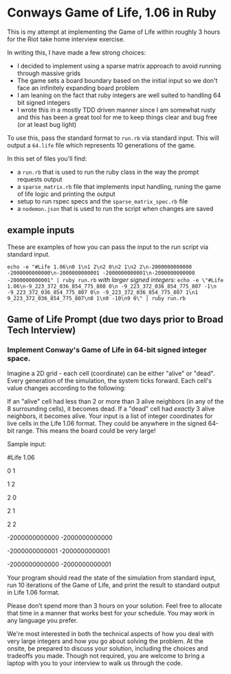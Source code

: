 # Conways Game of Life, 1.06 in Ruby
This is my attempt at implementing the Game of Life within roughly 3 hours for the Riot take home interview exercise.

In writing this, I have made a few strong choices:
- I decided to implement using a sparse matrix approach to avoid running through massive grids
- The game sets a board boundary based on the initial input so we don't face an infinitely expanding board problem
- I am leaning on the fact that ruby integers are well suited to handling 64 bit signed integers
- I wrote this in a mostly TDD driven manner since I am somewhat rusty and this has been a great tool for me to keep things clear and bug free (or at least bug light)

To use this, pass the standard format to `run.rb` via standard input. This will output a `64.life` file which represents 10 generations of the game. 

In this set of files you'll find:
- a `run.rb` that is used to run the ruby class in the way the prompt requests output
- a `sparse_matrix.rb` file that implements input handling, runing the game of life logic and printing the output
- setup to run rspec specs and the `sparse_matrix_spec.rb` file
- a `nodemon.json` that is used to run the script when changes are saved


## example inputs
These are examples of how you can pass the input to the run script via standard input.

`echo -e "#Life 1.06\n0 1\n1 2\n2 0\n2 1\n2 2\n-2000000000000 -2000000000000\n-2000000000001 -2000000000001\n-2000000000000 -2000000000001" | ruby run.rb`
_with larger signed integers:_
`echo -e \"#Life 1.06\n-9_223_372_036_854_775_808 0\n -9_223_372_036_854_775_807 -1\n -9_223_372_036_854_775_807 0\n -9_223_372_036_854_775_807 1\n1 9_223_372_036_854_775_807\n0 1\n0 -10\n9 0\" | ruby run.rb`



## Game of Life Prompt (due two days prior to Broad Tech Interview)
### Implement Conway's Game of Life in 64-bit signed integer space.

Imagine a 2D grid - each cell (coordinate) can be either "alive" or "dead". Every generation of the simulation, the system ticks forward. Each cell's value changes according to the following:

If an "alive" cell had less than 2 or more than 3 alive neighbors (in any of the 8 surrounding cells), it becomes dead.
If a "dead" cell had *exactly* 3 alive neighbors, it becomes alive.
Your input is a list of integer coordinates for live cells in the Life 1.06 format. They could be anywhere in the signed 64-bit range. This means the board could be very large!

Sample input:

#Life 1.06

0 1

1 2

2 0

2 1

2 2

-2000000000000 -2000000000000

-2000000000001 -2000000000001

-2000000000000 -2000000000001

Your program should read the state of the simulation from standard input, run 10 iterations of the Game of Life, and print the result to standard output in Life 1.06 format.

Please don’t spend more than 3 hours on your solution. Feel free to allocate that time in a manner that works best for your schedule. You may work in any language you prefer.

We're most interested in both the technical aspects of how you deal with very large integers and how you go about solving the problem. At the onsite, be prepared to discuss your solution, including the choices and tradeoffs you made. Though not required, you are welcome to bring a laptop with you to your interview to walk us through the code.
